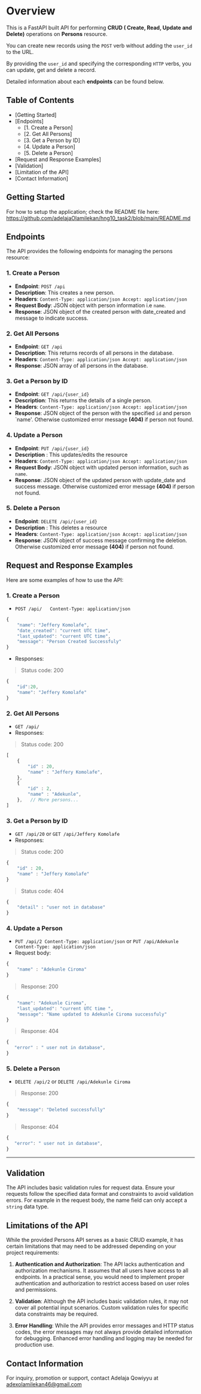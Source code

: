 # Overview

This is a FastAPI built API for performing **CRUD ( Create, Read, Update and Delete)** operations on **Persons** resource. 

You can create new records using the `POST` verb without adding the `user_id` to the URL. 

By providing the `user_id` and specifying the corresponding `HTTP` verbs, you can update, get and delete a record.

Detailed information about each **endpoints** can be found below.

## Table of Contents

- [Getting Started]
- [Endpoints]
    - [1. Create a Person]
    - [2. Get All Persons]
    - [3. Get a Person by ID]
    - [4. Update a Person]
    - [5. Delete a Person]
- [Request and Response Examples]
- [Validation]
- [Limitation of the API]
- [Contact Information]
    

## Getting Started

For how to setup the application; check the README file here: https://github.com/adelajaOlamilekan/hng10_task2/blob/main/README.md

## Endpoints

The API provides the following endpoints for managing the persons resource:

### 1\. Create a Person

- **Endpoint**: `POST /api`
- **Description**: This creates a new person.
- **Headers**: `Content-Type: application/json Accept: application/json`
- **Request Body**: JSON object with person information i.e `name`.
- **Response**: JSON object of the created person with date_created and message to indicate success.
    

### 2\. Get All Persons

- **Endpoint**: `GET /api`
- **Description**: This returns records of all persons in the database.
- **Headers**: `Content-Type: application/json Accept: application/json`
- **Response**: JSON array of all persons in the database.
    

### 3\. Get a Person by ID

- **Endpoint**: `GET /api/{user_id}`
- **Description**: This returns the details of a single person.
- **Headers**: `Content-Type: application/json Accept: application/json`
- **Response**: JSON object of the person with the specified `id` and person `name'. Otherwise customized error message **(404)** if person not found.
    

### 4\. Update a Person

- **Endpoint**: `PUT /api/{user_id}`
- **Description** : This updates/edits the resource
- **Headers**: `Content-Type: application/json Accept: application/json`
- **Request Body**: JSON object with updated person information, such as `name`.
- **Response**: JSON object of the updated person with update_date and success message. Otherwise customized error message **(404)** if person not found.
    

### 5\. Delete a Person

- **Endpoint**: `DELETE /api/{user_id}`
- **Description** : This deletes a resource
- **Headers**: `Content-Type: application/json Accept: application/json`
- **Response**: JSON object of success message confirming the deletion. Otherwise customized error message **(404)** if person not found. 
    

## Request and Response Examples

Here are some examples of how to use the API:

### 1\. Create a Person

- `POST /api/   Content-Type: application/json`

```javascript
{  
    "name": "Jeffery Komolafe",
    "date_created": "current UTC time",
    "last_updated": "current UTC time",
    "message": "Person Created Successfuly"
}
```
- Responses: 

>Status code: 200

```javascript
{  
    "id":20,
    "name": "Jeffery Komolafe"
}
```

### 2\. Get All Persons

- `GET /api/`
- Responses:

>Status code: 200

```javascript
[
    {  
        "id" : 20,
        "name" : "Jeffery Komolafe",
    },
    {  
        "id" : 2,
        "name" : "Adekunle",
    },   // More persons...
] 
```
    

### 3\. Get a Person by ID

- `GET /api/20` or `GET /api/Jeffery Komolafe`
- Responses:

>Status code: 200

```javascript
{  
    "id" : 20,
    "name" : "Jeffery Komolafe"
}
```

>Status code: 404

```javascript
{  
    "detail" : "user not in database"
}
```
### 4\. Update a Person

- `PUT /api/2 Content-Type: application/json` or `PUT /api/Adekunle Content-Type: application/json`      
- Request body:

```javascript
{
    "name" : "Adekunle Ciroma"
}
```

>Response: 200

```javascript
{
    "name": "Adekunle Ciroma",
    "last_updated": "current UTC time ",
    "message": "Name updated to Adekunle Ciroma successfuly"
}
```

>Response: 404
    
 ```javascript
{  
    "error" : " user not in database",
}
```
### 5\. Delete a Person

- `DELETE /api/2` or `DELETE /api/Adekunle Ciroma`

>Response: 200

```javascript
{
    "message": "Deleted successfully"
}
```
>Response: 404
    
 ```javascript
{  
    "error": " user not in database",
}
```
---

## Validation

The API includes basic validation rules for request data. Ensure your requests follow the specified data format and constraints to avoid validation errors. For example in the request body, the name field can only accept a `string` data type.


## Limitations of the API

While the provided Persons API serves as a basic CRUD example, it has certain limitations that may need to be addressed depending on your project requirements:

1. **Authentication and Authorization**: The API lacks authentication and authorization mechanisms. It assumes that all users have access to all endpoints. In a practical sense, you would need to implement proper authentication and authorization to restrict access based on user roles and permissions.

2. **Validation**: Although the API includes basic validation rules, it may not cover all potential input scenarios. Custom validation rules for specific data constraints may be required.

3. **Error Handling**: While the API provides error messages and HTTP status codes, the error messages may not always provide detailed information for debugging. Enhanced error handling and logging may be needed for production use.

## Contact Information

For inquiry, promotion or support, contact Adelaja Qowiyyu at adexolamilekan46@gmail.com
